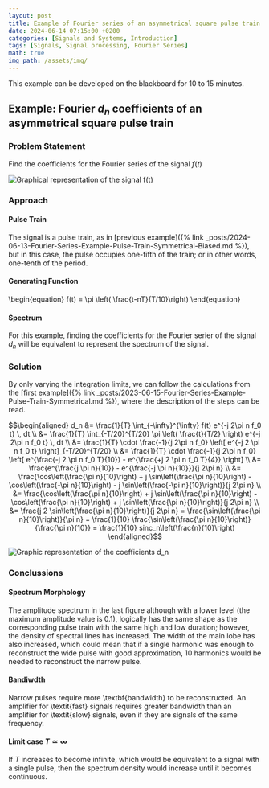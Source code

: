 ```yaml
---
layout: post
title: Example of Fourier series of an asymmetrical square pulse train
date: 2024-06-14 07:15:00 +0200
categories: [Signals and Systems, Introduction]
tags: [Signals, Signal processing, Fourier Series]
math: true
img_path: /assets/img/
---
```

This example can be developed on the blackboard for 10 to 15 minutes.

## Example: Fourier $d_n$ coefficients of an asymmetrical square pulse train

### Problem Statement
Find the coefficients for the Fourier series of the signal $f(t)$

![Graphical representation of the signal $f(t)$](asymmetricalrectangularpulsetrain.png)
### Approach

#### Pulse Train
The signal is a pulse train, as in [previous example]({% link _posts/2024-06-13-Fourier-Series-Example-Pulse-Train-Symmetrical-Biased.md %}), but in this case, the pulse occupies one-fifth of the train; or in other words, one-tenth of the period.

#### Generating Function
\begin{equation}
f(t) = \pi \left( \frac{t-nT}{T/10}\right)
\end{equation}

#### Spectrum
For this example, finding the coefficients for the Fourier serier of the signal $d_n$ will be equivalent to represent the spectrum of the signal.


### Solution
By only varying the integration limits, we can follow the calculations from the [first example]({% link _posts/2023-06-15-Fourier-Series-Example-Pulse-Train-Symmetrical.md %}), where the description of the steps can be read.

$$\begin{aligned}
d_n &= \frac{1}{T} \int_{-\infty}^{\infty} f(t) e^{-j 2\pi n f_0 t} \, dt \\
&= \frac{1}{T} \int_{-T/20}^{T/20} \pi \left( \frac{t}{T/2} \right) e^{-j 2\pi n f_0 t} \, dt \\
&= \frac{1}{T} \cdot \frac{-1}{j 2\pi n f_0} \left[ e^{-j 2 \pi n f_0 t} \right]_{-T/20}^{T/20} \\
&= \frac{1}{T} \cdot \frac{-1}{j 2\pi n f_0} \left[ e^{\frac{-j 2 \pi n f_0 T}{10}} - e^{\frac{+j 2 \pi n f_0 T}{4}} \right] \\
&= \frac{e^{\frac{j \pi n}{10}} - e^{\frac{-j \pi n}{10}}}{j 2\pi n} \\
&= \frac{\cos\left(\frac{\pi n}{10}\right) + j \sin\left(\frac{\pi n}{10}\right) - \cos\left(\frac{-\pi n}{10}\right) - j \sin\left(\frac{-\pi n}{10}\right)}{j 2\pi n} \\
&= \frac{\cos\left(\frac{\pi n}{10}\right) + j \sin\left(\frac{\pi n}{10}\right) - \cos\left(\frac{\pi n}{10}\right) + j \sin\left(\frac{\pi n}{10}\right)}{j 2\pi n} \\
&= \frac{j 2 \sin\left(\frac{\pi n}{10}\right)}{j 2\pi n} = \frac{\sin\left(\frac{\pi n}{10}\right)}{\pi n} = \frac{1}{10} \frac{\sin\left(\frac{\pi n}{10}\right)}{\frac{\pi n}{10}} = \frac{1}{10} sinc_n\left(\frac{n}{10}\right)
\end{aligned}$$


![Graphic representation of the coefficients $d_n$](discretefunction110sincn10.png)


### Conclussions
#### Spectrum Morphology
The amplitude spectrum in the last figure although with a lower level (the maximum amplitude value is 0.1), logically has the same shape as the corresponding pulse train with the same high and low duration; however, the density of spectral lines has increased. The width of the main lobe has also increased, which could mean that if a single harmonic was enough to reconstruct the wide pulse with good approximation, 10 harmonics would be needed to reconstruct the narrow pulse.

#### Bandiwdth
Narrow pulses require more \textbf{bandwidth} to be reconstructed. An amplifier for \textit{fast} signals requires greater bandwidth than an amplifier for \textit{slow} signals, even if they are signals of the same frequency.

#### Limit case $T \simeq \infty$
If $T$ increases to become infinite, which would be equivalent to a signal with a single pulse, then the spectrum density would increase until it becomes continuous.